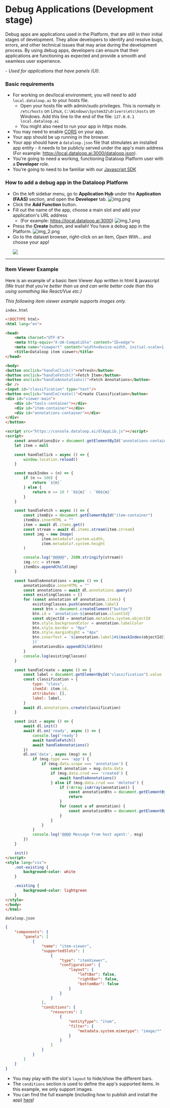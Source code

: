 # Debug Applications (Development stage)

Debug apps are applications used in the Platform, that are still in their initial stages of development.
They allow developers to identify and resolve bugs, errors, and other technical issues that may arise during the development process.
By using debug apps, developers can ensure that their applications are functioning as expected and provide a smooth and seamless user experience.

*- Used for applications that have panels (UI)*.

### Basic requirements
* For working on dev/local environment, you will need to add `local.dataloop.ai` to your hosts file.
  * Open your hosts file with admin/sudo privileges. This is normally in `/etc/hosts` on Linux, `C:\Windows\System32\drivers\etc\hosts` on Windows. Add this line to the end of the file: `127.0.0.1 local.dataloop.ai`
  * You might also need to run your app in *https* mode.
* You may need to enable [CORS](https://developer.mozilla.org/en-US/docs/Web/HTTP/CORS) on your app.
* Your app should be up running in the browser.
* Your app should have a  `dataloop.json` file that stimulates an installed app entity - it needs to be publicly served under the app's main address (For example: https://local.dataloop.ai:3000/dataloop.json).
* You're going to need a working, functioning Dataloop Platform user with a **Developer** role.
* You're going to need to be familiar with our [Javascript SDK](../../index.md)

### How to add a debug app in the Dataloop Platform
* On the left sidebar menu, go to **Application Hub** under the **Application (FAAS)** section, and open the **Developer** tab.
![img.png](./assets/img.png)
* Click the **Add Function** button.
* Fill out the name of the app, choose a main slot and add your application's URL address
  * (For example: https://local.dataloop.ai:3000)
  ![img_1.png](./assets/img_1.png)
* Press the **Create** button, and wallah! You have a debug app in the Platform.
![img_2.png](./assets/img_2.png)
* Go to the dataset browser, right-click on an item, *Open With...* and choose your app! <br /><p><img src="./assets/img_3.png"><br /></p>


_____


### Item Viewer Example
Here is an example of a basic Item Viewer App written in html & javascript
*(We trust that you're better than us and can write better code than this using something like React/Vue etc.)*

*This following item viewer example supports images only.*

`index.html`
```html
<!DOCTYPE html>
<html lang="en">

<head>
    <meta charset="UTF-8">
    <meta http-equiv="X-UA-Compatible" content="IE=edge">
    <meta name="viewport" content="width=device-width, initial-scale=1.0">
    <title>Dataloop item viewer</title>
</head>

<body>
<button onclick="handleClick()">refresh</button>
<button onclick="handleFetch()">Fetch Item</button>
<button onclick="handleAnnotations()">Fetch Annotations</button>
<br />
<input id="classification" type="text"/>
<button onclick="handleCreate()">Create Classification</button>
<div id="viewer-main">
    <div id="tools-container"></div>
    <div id="item-container"></div>
    <div id="annotations-container"></div>
</div>
</button>

<script src="https://console.dataloop.ai/dlAppLib.js"></script>
<script>
    const annotationsDiv = document.getElementById('annotations-container')
    let item = null

    const handleClick = async () => {
        window.location.reload()
    }

    const maskIndex = (n) => {
        if (n >= 100) {
            return `${n}`
        } else {
            return n >= 10 ? `0${n}` : `00${n}`
        }
    }

    const handleFetch = async () => {
        const itemDiv = document.getElementById("item-container")
        itemDiv.innerHTML = ""
        item = await dl.items.get()
        const stream = await dl.items.stream(item.stream)
        const img = new Image(
                item.metadata?.system.width,
                item.metadata?.system.height
        )

        console.log("@@@@@", JSON.stringify(stream))
        img.src = stream
        itemDiv.appendChild(img)
    }

    const handleAnnotations = async () => {
        annotationsDiv.innerHTML = ""
        const annotations = await dl.annotations.query()
        const existingClasses = []
        for (const annotation of annotations.items) {
            existingClasses.push(annotation.label)
            const btn = document.createElement("button")
            btn.id = `annotation-${annotation.clientId}`
            const objectId = annotation.metadata.system.objectId
            btn.style.backgroundColor = annotation.labelColor
            btn.style.border = "0px"
            btn.style.marginRight = "4px"
            btn.innerText = `${annotation.label}#${maskIndex(objectId)} (${annotation.type
            })`
            annotationsDiv.appendChild(btn)
        }
        console.log(existingClasses)
    }

    const handleCreate = async () => {
        const label = document.getElementById("classification").value
        const classification = {
            type: "class",
            itemId: item.id,
            attributes: [],
            label: label,
        }
        await dl.annotations.create(classification)
    }

    const init = async () => {
        await dl.init()
        await dl.on('ready', async () => {
            console.log('ready')
            await handleFetch()
            await handleAnnotations()
        })
        dl.on('data', async (msg) => {
            if (msg.type === 'app') {
                if (msg.data.scope === 'annotation') {
                    const annotation = msg.data.data
                    if (msg.data.crud === 'created') {
                        await handleAnnotations()
                    } else if (msg.data.crud === 'deleted') {
                        if (!Array.isArray(annotation)) {
                            const annotationBtn = document.getElementById(`annotation-${annotation.clientId}`)?.remove()
                            return
                        }
                        for (const a of annotation) {
                            const annotationBtn = document.getElementById(`annotation-${a.clientId}`)?.remove()
                        }
                    }
                }
            }
            console.log('@@@@ Message from host agent:', msg)
        })
    }

    init()
</script>
<style lang="css">
    .not-existing {
        background-color: white
    }

    .existing {
        background-color: lightgreen
    }
</style>
</body>
</html>
```

`dataloop.json`
```json
{
    "components": {
        "panels": [
            {
                "name": "item-viewer",
                "supportedSlots": [
                    {
                        "type": "itemViewer",
                        "configuration": {
                            "layout": {
                                "leftBar": false,
                                "rightBar": false,
                                "bottomBar": false
                            }
                        }
                    }
                ],
                "conditions": {
                    "resources": [
                        {
                            "entityType": "item",
                            "filter": {
                                "metadata.system.mimetype": "image/*"
                            }
                        }
                    ]
                }
            }
        ]
    }
}
```
* You may play with the slot's `layout` to hide/show the different bars.
* The `conditions` section is used to define the app's supported items. In this example, we only support images.
* You can find the full example (including how to publish and install the app) [here](https://github.com/dataloop-ai-apps/item-viewer)!
